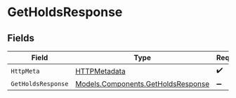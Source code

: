 # GetHoldsResponse


## Fields

| Field                                                                             | Type                                                                              | Required                                                                          | Description                                                                       |
| --------------------------------------------------------------------------------- | --------------------------------------------------------------------------------- | --------------------------------------------------------------------------------- | --------------------------------------------------------------------------------- |
| `HttpMeta`                                                                        | [HTTPMetadata](../../Models/Components/HTTPMetadata.md)                           | :heavy_check_mark:                                                                | N/A                                                                               |
| `GetHoldsResponse`                                                                | [Models.Components.GetHoldsResponse](../../Models/Components/GetHoldsResponse.md) | :heavy_minus_sign:                                                                | Holds                                                                             |